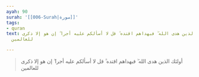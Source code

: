 ```yaml
---
ayah: 90
surah: '[[006-Surah|سورة]]'
tags:
- quran
text: أولئك الذين هدى الله ۖ فبهداهم اقتده ۗ قل لا أسألكم عليه أجرا ۖ إن هو إلا ذكرى
  للعالمين

---
```

> أولئك الذين هدى الله ۖ فبهداهم اقتده ۗ قل لا أسألكم عليه أجرا ۖ إن هو إلا ذكرى للعالمين

